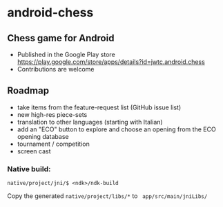 # android-chess

## Chess game for Android
- Published in the Google Play store https://play.google.com/store/apps/details?id=jwtc.android.chess
- Contributions are welcome

## Roadmap
- take items from the feature-request list (GitHub issue list)
- new high-res piece-sets
- translation to other languages (starting with Italian)
- add an "ECO" button to explore and choose an opening from the ECO opening database
- tournament / competition
- screen cast


### Native build:

`native/project/jni/$ <ndk>/ndk-build`

Copy the generated `native/project/libs/*` to ` app/src/main/jniLibs/`